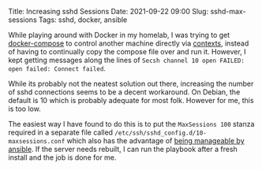 Title: Increasing sshd Sessions
Date: 2021-09-22 09:00
Slug: sshd-max-sessions
Tags: sshd, docker, ansible

While playing around with Docker in my homelab, I was trying to get [docker-compose](https://docs.docker.com/compose/) to control another machine directly via [contexts](https://docs.docker.com/engine/context/working-with-contexts/), instead of having to continually copy the compose file over and run it. However, I kept getting messages along the lines of ``Secsh channel 10 open FAILED: open failed: Connect failed``.

While its probably not the neatest solution out there, increasing the number of sshd connections seems to be a decent workaround. On Debian, the default is 10 which is probably adequate for most folk. However for me, this is too low.

The easiest way I have found to do this is to put the ``MaxSessions 100`` stanza required in a separate file called ``/etc/ssh/sshd_config.d/10-maxsessions.conf`` which also has the advantage of [being manageable by ansible](https://docs.ansible.com/ansible/latest/collections/ansible/builtin/copy_module.html). If the server needs rebuilt, I can run the playbook after a fresh install and the job is done for me.
